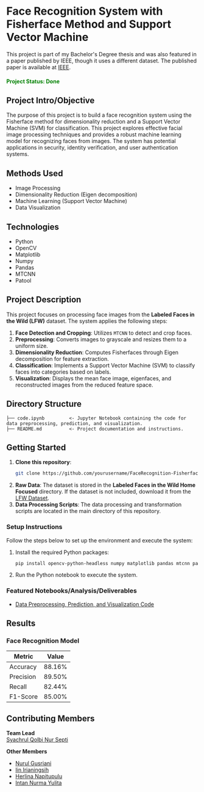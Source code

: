 # Face Recognition System with Fisherface Method and Support Vector Machine

This project is part of my Bachelor's Degree thesis and was also featured in a paper published by IEEE, though it uses a different dataset. The published paper is available at [IEEE](https://ieeexplore.ieee.org/document/9689738).

#### <span style="color: green; font-weight: bold;">Project Status: Done</span>

## Project Intro/Objective

The purpose of this project is to build a face recognition system using the Fisherface method for dimensionality reduction and a Support Vector Machine (SVM) for classification. This project explores effective facial image processing techniques and provides a robust machine learning model for recognizing faces from images. The system has potential applications in security, identity verification, and user authentication systems.

## Methods Used
- Image Processing
- Dimensionality Reduction (Eigen decomposition)
- Machine Learning (Support Vector Machine)
- Data Visualization

## Technologies
- Python
- OpenCV
- Matplotlib
- Numpy
- Pandas
- MTCNN
- Patool

## Project Description

This project focuses on processing face images from the **Labeled Faces in the Wild (LFW)** dataset. The system applies the following steps:

1. **Face Detection and Cropping**: Utilizes `MTCNN` to detect and crop faces.
2. **Preprocessing**: Converts images to grayscale and resizes them to a uniform size.
3. **Dimensionality Reduction**: Computes Fisherfaces through Eigen decomposition for feature extraction.
4. **Classification**: Implements a Support Vector Machine (SVM) to classify faces into categories based on labels.
5. **Visualization**: Displays the mean face image, eigenfaces, and reconstructed images from the reduced feature space.

## Directory Structure
```
├── code.ipynb         <- Jupyter Notebook containing the code for data preprocessing, prediction, and visualization.
├── README.md          <- Project documentation and instructions.
```

## Getting Started

1. **Clone this repository**:
   ```bash
   git clone https://github.com/yourusername/FaceRecognition-Fisherfaces.git
2. **Raw Data**: The dataset is stored in the **Labeled Faces in the Wild Home Focused** directory. If the dataset is not included, download it from the [LFW Dataset](http://vis-www.cs.umass.edu/lfw/).
2. **Data Processing Scripts**: The data processing and transformation scripts are located in the main directory of this repository.

### Setup Instructions
Follow the steps below to set up the environment and execute the system:

1. Install the required Python packages:
   ```bash
   pip install opencv-python-headless numpy matplotlib pandas mtcnn patool
2. Run the Python notebook to execute the system.

### Featured Notebooks/Analysis/Deliverables
* [Data Preprocessing, Prediction, and Visualization Code](./code.ipynb)

## Results
### Face Recognition Model
| Metric       | Value |
|--------------|-------|
| Accuracy     | 88.16%|
| Precision    | 89.50%|
| Recall       | 82.44%|
| F1-Score     | 85.00%|

## Contributing Members

**Team Lead**  
[Syachrul Qolbi Nur Septi](https://github.com/syachrulqolbi)

**Other Members**  
* [Nurul Gusriani](https://scholar.google.com/citations?user=dVeLr_IAAAAJ)  
* [Iin Irianingsih](https://scholar.google.co.id/citations?user=Qp_esq8AAAAJ)  
* [Herlina Napitupulu](https://scholar.google.co.id/citations?user=8YbKgv8AAAAJ)  
* [Intan Nurma Yulita](https://scholar.google.com/citations?user=AFopUdQAAAAJ)
